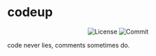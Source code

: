 # codeup

<p align="center">
  <img src="https://img.shields.io/github/license/havario/codeup.svg?style=flat" alt="License" />
  <img src="https://img.shields.io/github/last-commit/havario/codeup" alt="Commit" />
</p>

code never lies, comments sometimes do.